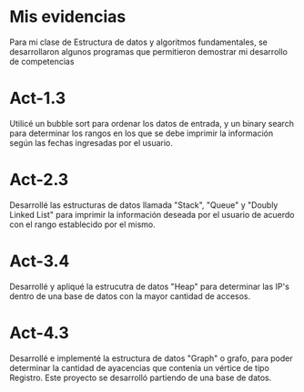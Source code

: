 # Mis evidencias
Para mi clase de Estructura de datos y algoritmos fundamentales, se desarrollaron algunos programas que permitieron demostrar mi desarrollo de competencias

# Act-1.3
Utilicé un bubble sort para ordenar los datos de entrada, y un binary search para determinar los rangos en los que se debe imprimir la información según las fechas ingresadas por el usuario. 

# Act-2.3
Desarrollé las estructuras de datos llamada "Stack", "Queue" y "Doubly Linked List" para imprimir la información deseada por el usuario de acuerdo con el rango establecido por el mismo. 

# Act-3.4
Desarrollé y apliqué la estrucutra de datos "Heap" para determinar las IP's dentro de una base de datos con la mayor cantidad de accesos.

# Act-4.3 
Desarrollé e implementé la estructura de datos "Graph" o grafo, para poder determinar la cantidad de ayacencias que contenía un vértice de tipo Registro. Este proyecto se desarrolló partiendo de una base de datos. 
